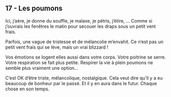 ## 17 - Les poumons

Ici, j’aère, je donne du souffle, je malaxe, je pétris, j’étire, … Comme si j’ouvrais les fenêtres le matin pour secouer les draps sous un petit vent frais.

Parfois, une vague de tristesse et de mélancolie m’envahit. Ce n’est pas un petit vent frais qui se lève, mais un vrai blizzard !

Vos émotions se logent elles aussi dans votre corps. Votre poitrine se serre. Votre respiration se fait plus petite. Respirer la vie à plein poumons ne semble plus vraiment une option… 

C’est OK d’être triste, mélancolique, nostalgique. Cela veut dire qu’il y a eu beaucoup de bonheur par le passé. Et il y en aura dans le futur. Chaque chose en son temps.
